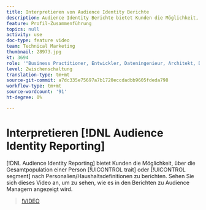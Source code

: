```yaml
---
title: Interpretieren von Audience Identity Berichte
description: Audience Identity Berichte bietet Kunden die Möglichkeit, über die Gesamtpopulation einer Eigenschaft oder eines Segments nach Personalien/Haushaltsdefinitionen zu berichten. Sehen Sie sich dieses Video an, um zu sehen, wie es in den Berichten zu Audience Managern angezeigt wird.
feature: Profil-Zusammenführung
topics: null
activity: use
doc-type: feature video
team: Technical Marketing
thumbnail: 28973.jpg
kt: 3694
role: '"Business Practitioner, Entwickler, Dateningenieur, Architekt, Data Architect, Administrator, Leader"'
level: Zwischenschaltung
translation-type: tm+mt
source-git-commit: a7dc335e75697a7b1720eccdadbb9605fdeda798
workflow-type: tm+mt
source-wordcount: '91'
ht-degree: 0%

---
```



# Interpretieren [!DNL Audience Identity Reporting]

[!DNL Audience Identity Reporting] bietet Kunden die Möglichkeit, über die Gesamtpopulation einer Person  [!UICONTROL trait] oder  [!UICONTROL segment] nach Personalien/Haushaltsdefinitionen zu berichten. Sehen Sie sich dieses Video an, um zu sehen, wie es in den Berichten zu Audience Managern angezeigt wird.

>[!VIDEO](https://video.tv.adobe.com/v/28973/?quality=12)
